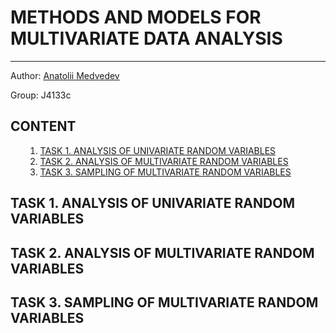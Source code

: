 <h1>METHODS AND MODELS FOR MULTIVARIATE DATA ANALYSIS</h1>
<hr></hr>

Author: <a href='https://github.com/mdvdv'>Anatolii Medvedev</a>

Group: J4133c

<a name='000'></a>
<h2>CONTENT</h2>

<ul>
    <ol type='1'>
    <li><a href='#001'>TASK 1. ANALYSIS OF UNIVARIATE RANDOM VARIABLES</a></li>
    <li><a href='#002'>TASK 2. ANALYSIS OF MULTIVARIATE RANDOM VARIABLES</a></li>
    <li><a href='#003'>TASK 3. SAMPLING OF MULTIVARIATE RANDOM VARIABLES</a></li>
    </ol>
</ul>

<a name='001'></a>
<h2>TASK 1. ANALYSIS OF UNIVARIATE RANDOM VARIABLES</h2>

<a name='002'></a>
<h2>TASK 2. ANALYSIS OF MULTIVARIATE RANDOM VARIABLES</h2>

<a name='003'></a>
<h2>TASK 3. SAMPLING OF MULTIVARIATE RANDOM VARIABLES</h2>